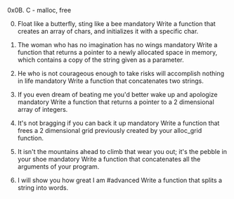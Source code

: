 0x0B. C - malloc, free

0. Float like a butterfly, sting like a bee mandatory
Write a function that creates an array of chars, and initializes it with a specific char.

1. The woman who has no imagination has no wings mandatory
Write a function that returns a pointer to a newly allocated space in memory, which contains a copy of the string given as a parameter.

2. He who is not courageous enough to take risks will accomplish nothing in life mandatory
Write a function that concatenates two strings.

3. If you even dream of beating me you'd better wake up and apologize mandatory
Write a function that returns a pointer to a 2 dimensional array of integers.

4. It's not bragging if you can back it up mandatory
Write a function that frees a 2 dimensional grid previously created by your alloc_grid function.

5. It isn't the mountains ahead to climb that wear you out; it's the pebble in your shoe mandatory
Write a function that concatenates all the arguments of your program.

6. I will show you how great I am #advanced
Write a function that splits a string into words.

